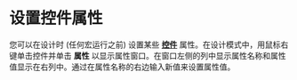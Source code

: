 
# 设置控件属性

您可以在设计时 (任何宏运行之前) 设置某些 **[控件](a85149e1-459e-f83b-3171-467a7e29ca28.md)** 属性。在设计模式中，用鼠标右键单击控件并单击 **属性** 以显示属性窗口。在窗口左侧的列中显示属性名称和属性值显示在右列中。通过在属性名称的右边输入新值来设置属性值。


